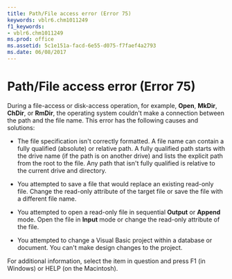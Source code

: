 ```yaml
---
title: Path/File access error (Error 75)
keywords: vblr6.chm1011249
f1_keywords:
- vblr6.chm1011249
ms.prod: office
ms.assetid: 5c1e151a-facd-6e55-d075-f7faef4a2793
ms.date: 06/08/2017
---
```



# Path/File access error (Error 75)

During a file-access or disk-access operation, for example,  **Open**, **MkDir**, **ChDir**, or **RmDir**, the operating system couldn't make a connection between the path and the file name. This error has the following causes and solutions:



- The file specification isn't correctly formatted. A file name can contain a fully qualified (absolute) or relative path. A fully qualified path starts with the drive name (if the path is on another drive) and lists the explicit path from the root to the file. Any path that isn't fully qualified is relative to the current drive and directory.
    
- You attempted to save a file that would replace an existing read-only file. Change the read-only attribute of the target file or save the file with a different file name.
    
- You attempted to open a read-only file in sequential  **Output** or **Append** mode. Open the file in **Input** mode or change the read-only attribute of the file.
    
- You attempted to change a Visual Basic project within a database or document. You can't make design changes to the project.
    

For additional information, select the item in question and press F1 (in Windows) or HELP (on the Macintosh).

